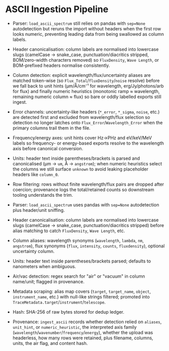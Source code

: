 # ASCII Ingestion Pipeline

- Parser: `load_ascii_spectrum` still relies on pandas with `sep=None` autodetection but reruns the import
  without headers when the first row looks numeric, preventing leading data from being swallowed as column
  labels.
- Header canonicalisation: column labels are normalised into lowercase slugs (camelCase → snake_case,
  punctuation/diacritics stripped, BOM/zero-width characters removed) so `FluxDensity`, `Wave Length`, or
  BOM-prefixed headers normalise consistently.
- Column detection: explicit wavelength/flux/uncertainty aliases are matched token-wise (so
  `Flux_Total`/`fluxDensity`/`noise` resolve) before we fall back to unit hints (µm/Å/cm⁻¹ for wavelength,
  erg/Jy/photons/arb for flux) and finally numeric heuristics (monotonic ramp ≈ wavelength, remaining
  numeric column ≈ flux) so bare or oddly labelled exports still ingest.
- Error channels: uncertainty-like headers (`*_error`, `*_sigma`, `noise`, etc.) are detected first and
  excluded from wavelength/flux selection so detection no longer latches onto `Flux_Error`/`Wavelength_Error`
  when the primary columns trail them in the file.
- Frequency/energy axes: unit hints cover Hz→PHz and eV/keV/MeV labels so frequency- or energy-based
  exports resolve to the wavelength axis before canonical conversion.
- Units: header text inside parentheses/brackets is parsed and canonicalised (µm → `um`, Å → `angstrom`);
  when numeric heuristics select the columns we still surface `unknown` to avoid leaking placeholder
  headers like `column_0`.
- Row filtering: rows without finite wavelength/flux pairs are dropped after coercion; provenance logs the
  total/retained counts so downstream tooling understands the trim.

- Parser: `load_ascii_spectrum` uses pandas with `sep=None` autodetection plus header/unit sniffing.
- Header canonicalisation: column labels are normalised into lowercase slugs (camelCase → snake_case,
  punctuation/diacritics stripped) before alias matching to catch `FluxDensity`, `Wave Length`, etc.
- Column aliases: wavelength synonyms (`wavelength`, `lambda`, `nm`, `angstrom`), flux synonyms
  (`flux`, `intensity`, `counts`, `fluxdensity`), optional uncertainty column.
- Units: header text inside parentheses/brackets parsed; defaults to nanometers when ambiguous.
- Air/vac detection: regex search for "air" or "vacuum" in column name/unit; flagged in provenance.
- Metadata scraping: alias map covers (`target`, `target_name`, `object`, `instrument_name`, etc.) with
  null-like strings filtered; promoted into `TraceMetadata.target`/`instrument`/`telescope`.
- Hash: SHA-256 of raw bytes stored for dedup ledger.
- Provenance: `ingest_ascii` records whether detection relied on `aliases`, `unit_hint`, or
  `numeric_heuristic`, the interpreted axis family (`wavelength`/`wavenumber`/`frequency`/`energy`),
  whether the upload was headerless, how many rows were retained, plus filename, columns, units, the air
  flag, and content hash.

